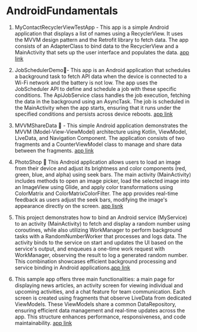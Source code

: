 # AndroidFundamentals


1) MyContactRecyclerViewTestApp - This app is a simple Android application that displays a list of names using a RecyclerView. It uses the MVVM design pattern and the Retrofit library to fetch data. The app consists of an AdapterClass to bind data to the RecyclerView and a MainActivity that sets up the user interface and populates the data.
[app link](https://github.com/Ace1032/AndroidFundamentals/tree/main/MyContactRecyclerViewTestApp)<br>


2) JobSchedulerDemo🚀- This app is an Android application that schedules a background task to fetch API data when the device is connected to a Wi-Fi network and the battery is not low. The app uses the JobScheduler API to define and schedule a job with these specific conditions. The ApiJobService class handles the job execution, fetching the data in the background using an AsyncTask. The job is scheduled in the MainActivity when the app starts, ensuring that it runs under the specified conditions and persists across device reboots.
   [app link](https://github.com/Ace1032/AndroidFundamentals/tree/main/JobSchedulerDemo)<br>
   
   
4) MVVMShareData 🚀 - This simple Android application demonstrates the MVVM (Model-View-ViewModel) architecture using Kotlin, ViewModel, LiveData, and Navigation Component. The application consists of two fragments and a CounterViewModel class to manage and share data between the fragments.
   [app link](https://github.com/Ace1032/AndroidFundamentals/tree/main/MVVMShareData)<br>
   
   
5) PhotoShop 🚀 This Android application allows users to load an image from their device and adjust its brightness and color components (red, green, blue, and alpha) using seek bars. The main activity (MainActivity) includes methods to open an image picker, load the selected image into an ImageView using Glide, and apply color transformations using ColorMatrix and ColorMatrixColorFilter. The app provides real-time feedback as users adjust the seek bars, modifying the image's appearance directly on the screen.
   [app lisnk](https://github.com/Ace1032/AndroidFundamentals/blob/main/PhotoShop/app/src/main/java/com/example/photoshop/MainActivity.kt)<br>

   
6) This project demonstrates how to bind an Android service (MyService) to an activity (MainActivity) to fetch and display a random number using coroutines, while also utilizing WorkManager to perform background tasks with a RandomNumberWorker that processes and logs data. The activity binds to the service on start and updates the UI based on the service's output, and enqueues a one-time work request with WorkManager, observing the result to log a generated random number. This combination showcases efficient background processing and service binding in Android applications.[app link](https://github.com/Ace1032/AndroidFundamentals/tree/main/WorkManagerExample)<br>

7) This sample app offers three main functionalities: a main page for displaying news articles, an activity screen for viewing individual and upcoming activities, and a chat feature for team communication. Each screen is created using fragments that observe LiveData from dedicated ViewModels. These ViewModels share a common DataRepository, ensuring efficient data management and real-time updates across the app. This structure enhances performance, responsiveness, and code maintainability. [app link](https://github.com/Ace1032/AndroidFundamentals/tree/main/Heart2Heart_1/app/src/main/java/com/example/heart2heart_1)<br>
